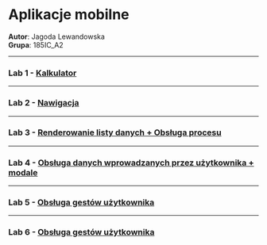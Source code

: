 # Aplikacje mobilne

**Autor**: Jagoda Lewandowska  
**Grupa**: 185IC_A2  


---
### Lab 1 - [Kalkulator](https://github.com/jagodalewandowska/aplikacje-mobilne-lewandowska-185ic/tree/master/Lab1)  

---
### Lab 2 - [Nawigacja](https://github.com/jagodalewandowska/aplikacje-mobilne-lewandowska-185ic/tree/master/Lab2)  

---
### Lab 3 - [Renderowanie listy danych + Obsługa procesu](https://github.com/jagodalewandowska/aplikacje-mobilne-lewandowska-185ic/tree/master/Lab3)  

---
### Lab 4 - [Obsługa danych wprowadzanych przez użytkownika + modale](https://github.com/jagodalewandowska/aplikacje-mobilne-lewandowska-185ic/tree/master/Lab4)  

---
### Lab 5 - [Obsługa gestów użytkownika](https://github.com/jagodalewandowska/aplikacje-mobilne-lewandowska-185ic/tree/master/Lab5)  

---
### Lab 6 - [Obsługa gestów użytkownika](https://github.com/jagodalewandowska/aplikacje-mobilne-lewandowska-185ic/tree/master/Lab6) 